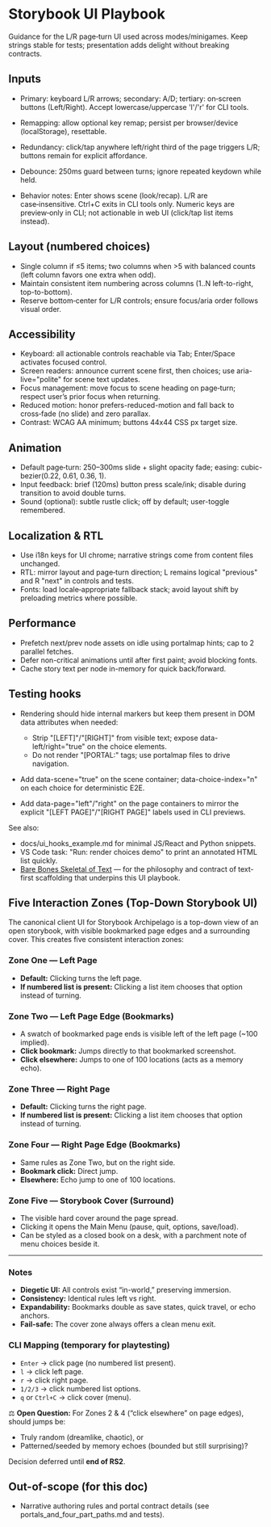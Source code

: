 # Storybook UI Playbook

Guidance for the L/R page‑turn UI used across modes/minigames. Keep strings stable for tests; presentation adds delight without breaking contracts.

## Inputs

- Primary: keyboard L/R arrows; secondary: A/D; tertiary: on‑screen buttons (Left/Right). Accept lowercase/uppercase 'l'/'r' for CLI tools.
- Remapping: allow optional key remap; persist per browser/device (localStorage), resettable.
- Redundancy: click/tap anywhere left/right third of the page triggers L/R; buttons remain for explicit affordance.
- Debounce: 250ms guard between turns; ignore repeated keydown while held.

- Behavior notes: Enter shows scene (look/recap). L/R are case‑insensitive. Ctrl+C exits in CLI tools only. Numeric keys are preview‑only in CLI; not actionable in web UI (click/tap list items instead).

## Layout (numbered choices)

- Single column if ≤5 items; two columns when >5 with balanced counts (left column favors one extra when odd).
- Maintain consistent item numbering across columns (1..N left-to-right, top-to-bottom).
- Reserve bottom‑center for L/R controls; ensure focus/aria order follows visual order.

## Accessibility

- Keyboard: all actionable controls reachable via Tab; Enter/Space activates focused control.
- Screen readers: announce current scene first, then choices; use aria-live="polite" for scene text updates.
- Focus management: move focus to scene heading on page‑turn; respect user’s prior focus when returning.
- Reduced motion: honor prefers-reduced-motion and fall back to cross‑fade (no slide) and zero parallax.
- Contrast: WCAG AA minimum; buttons 44x44 CSS px target size.

## Animation

- Default page‑turn: 250–300ms slide + slight opacity fade; easing: cubic-bezier(0.22, 0.61, 0.36, 1).
- Input feedback: brief (120ms) button press scale/ink; disable during transition to avoid double turns.
- Sound (optional): subtle rustle click; off by default; user-toggle remembered.

## Localization & RTL

- Use i18n keys for UI chrome; narrative strings come from content files unchanged.
- RTL: mirror layout and page‑turn direction; L remains logical "previous" and R "next" in controls and tests.
- Fonts: load locale‑appropriate fallback stack; avoid layout shift by preloading metrics where possible.

## Performance

- Prefetch next/prev node assets on idle using portalmap hints; cap to 2 parallel fetches.
- Defer non-critical animations until after first paint; avoid blocking fonts.
- Cache story text per node in-memory for quick back/forward.

## Testing hooks

- Rendering should hide internal markers but keep them present in DOM data attributes when needed:
  - Strip "[LEFT]"/"[RIGHT]" from visible text; expose data-left/right="true" on the choice elements.
  - Do not render "[PORTAL:" tags; use portalmap files to drive navigation.
- Add data-scene="true" on the scene container; data-choice-index="n" on each choice for deterministic E2E.

- Add data-page="left"/"right" on the page containers to mirror the explicit "[LEFT PAGE]"/"[RIGHT PAGE]" labels used in CLI previews.

See also:
- docs/ui_hooks_example.md for minimal JS/React and Python snippets.
- VS Code task: "Run: render choices demo" to print an annotated HTML list quickly.
- [Bare Bones Skeletal of Text](../bare_bones_skeletal_of_text.md) — for the philosophy and contract of text-first scaffolding that underpins this UI playbook.

## Five Interaction Zones (Top-Down Storybook UI)

The canonical client UI for Storybook Archipelago is a top-down view of an open storybook, with visible bookmarked page edges and a surrounding cover. This creates five consistent interaction zones:

### Zone One — Left Page
- **Default:** Clicking turns the left page.
- **If numbered list is present:** Clicking a list item chooses that option instead of turning.

### Zone Two — Left Page Edge (Bookmarks)
- A swatch of bookmarked page ends is visible left of the left page (~100 implied).
- **Click bookmark:** Jumps directly to that bookmarked screenshot.
- **Click elsewhere:** Jumps to one of 100 locations (acts as a memory echo).

### Zone Three — Right Page
- **Default:** Clicking turns the right page.
- **If numbered list is present:** Clicking a list item chooses that option instead of turning.

### Zone Four — Right Page Edge (Bookmarks)
- Same rules as Zone Two, but on the right side.
- **Bookmark click:** Direct jump.
- **Elsewhere:** Echo jump to one of 100 locations.

### Zone Five — Storybook Cover (Surround)
- The visible hard cover around the page spread.
- Clicking it opens the Main Menu (pause, quit, options, save/load).
- Can be styled as a closed book on a desk, with a parchment note of menu choices beside it.

---

### Notes
- **Diegetic UI:** All controls exist “in-world,” preserving immersion.
- **Consistency:** Identical rules left vs right.
- **Expandability:** Bookmarks double as save states, quick travel, or echo anchors.
- **Fail-safe:** The cover zone always offers a clean menu exit.

### CLI Mapping (temporary for playtesting)
- `Enter` → click page (no numbered list present).
- `l` → click left page.
- `r` → click right page.
- `1/2/3` → click numbered list options.
- `q` or `Ctrl+C` → click cover (menu).

⚖️ **Open Question:** For Zones 2 & 4 (“click elsewhere” on page edges), should jumps be:
- Truly random (dreamlike, chaotic), or
- Patterned/seeded by memory echoes (bounded but still surprising)?

Decision deferred until **end of RS2**.

## Out-of-scope (for this doc)

- Narrative authoring rules and portal contract details (see portals_and_four_part_paths.md and tests).
